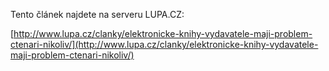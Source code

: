<!-- dcterms:identifier = riderweblog#255 -->
<!-- dcterms:title = Elektronické knihy: vydavatelé mají problém, čtenáři nikoliv -->
<!-- dcterms:abstract = Slyšíme to ze všech stran: prodeje elektronických knih rostou, prodeje papírových knih padají a jejich vydavatelé a distributoři pláčou. V českých zemích to nicméně s distribucí e-knih vázne, protože jejich vydavatelé a distributoři elektronických knih mají pár problémů navíc. Budou mít problém i čtenáři? -->
<!-- np9:categoryId = 2 -->
<!-- x4w:category = Lidé a jiná zvěř -->
<!-- np9:authorId = 1 -->
<!-- np9:authorEmail = michal.valasek@altairis.cz -->
<!-- dcterms:creator = Michal Altair Valášek -->
<!-- dcterms:created = 2011-03-28T12:59:37.72+02:00 -->
<!-- dcterms:dateAccepted = 2011-03-28T13:00:11.33+02:00 -->
<!-- x4w:alternateUrl = http://www.lupa.cz/clanky/elektronicke-knihy-vydavatele-maji-problem-ctenari-nikoliv/ -->

Tento článek najdete na serveru LUPA.CZ:

[http://www.lupa.cz/clanky/elektronicke-knihy-vydavatele-maji-problem-ctenari-nikoliv/](http://www.lupa.cz/clanky/elektronicke-knihy-vydavatele-maji-problem-ctenari-nikoliv/) 